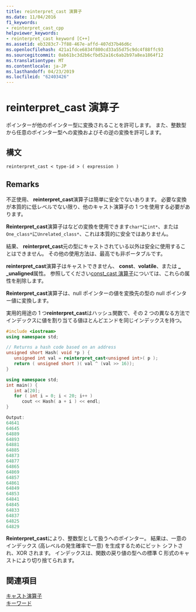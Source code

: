 ```yaml
---
title: reinterpret_cast 演算子
ms.date: 11/04/2016
f1_keywords:
- reinterpret_cast_cpp
helpviewer_keywords:
- reinterpret_cast keyword [C++]
ms.assetid: eb3283c7-7f88-467e-affd-407d37b46d6c
ms.openlocfilehash: 421a1fdce6834f800cd33a55d75c9dc4f88ffc93
ms.sourcegitcommit: 0ab61bc3d2b6cfbd52a16c6ab2b97a8ea1864f12
ms.translationtype: MT
ms.contentlocale: ja-JP
ms.lasthandoff: 04/23/2019
ms.locfileid: "62403426"
---
```

# <a name="reinterpretcast-operator"></a>reinterpret_cast 演算子

ポインターが他のポインター型に変換されることを許可します。 また、整数型から任意のポインター型への変換およびその逆の変換を許可します。

## <a name="syntax"></a>構文

```
reinterpret_cast < type-id > ( expression )
```

## <a name="remarks"></a>Remarks

不正使用、 **reinterpret_cast**演算子は簡単に安全でないあります。 必要な変換が本質的に低レベルでない限り、他のキャスト演算子の 1 つを使用する必要があります。

**Reinterpret_cast**演算子はなどの変換を使用できます`char*`に`int*`、または`One_class*`に`Unrelated_class*`、これは本質的に安全ではありません。

結果、 **reinterpret_cast**元の型にキャストされている以外は安全に使用することはできません。 その他の使用方法は、最高でも非ポータブルです。

**reinterpret_cast**演算子はキャストできません、 **const**、**volatile**、または **_ _unaligned**属性。 参照してください[const_cast 演算子](../cpp/const-cast-operator.md)については、これらの属性を削除します。

**Reinterpret_cast**演算子は、null ポインターの値を変換先の型の null ポインター値に変換します。

実用的用途の 1 つ**reinterpret_cast**はハッシュ関数で、その 2 つの異なる方法でインデックスに値を割り当てる値ほとんどエンドを同じインデックスを持つ。

```cpp
#include <iostream>
using namespace std;

// Returns a hash code based on an address
unsigned short Hash( void *p ) {
   unsigned int val = reinterpret_cast<unsigned int>( p );
   return ( unsigned short )( val ^ (val >> 16));
}

using namespace std;
int main() {
   int a[20];
   for ( int i = 0; i < 20; i++ )
      cout << Hash( a + i ) << endl;
}

Output:
64641
64645
64889
64893
64881
64885
64873
64877
64865
64869
64857
64861
64849
64853
64841
64845
64833
64837
64825
64829
```

**Reinterpret_cast**により、整数型として扱うへのポインター。 結果は、一意のインデックス (高レベルの発生確率で一意) を生成するためにビット シフトされ、XOR されます。 インデックスは、関数の戻り値の型への標準 C 形式のキャストにより切り捨てられます。

## <a name="see-also"></a>関連項目

[キャスト演算子](../cpp/casting-operators.md)<br/>
[キーワード](../cpp/keywords-cpp.md)
